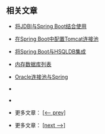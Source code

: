 ## 相关文章

- [将JDBI与Spring Boot结合使用](docs/将JDBI与SpringBoot结合使用.md)
- [在Spring Boot中配置Tomcat连接池](docs/在SpringBoot中配置Tomcat连接池.md)
- [将Spring Boot与HSQLDB集成](docs/将SpringBoot与HSQLDB集成.md)
- [内存数据库列表](docs/内存数据库列表.md)
- [Oracle连接池与Spring](docs/Oracle连接池与Spring.md)
- []()
- []()

- 更多文章： [[<-- prev]](../spring-boot-persistence-1/README.md)
- 更多文章： [[next -->]](../spring-boot-persistence-3/README.md)